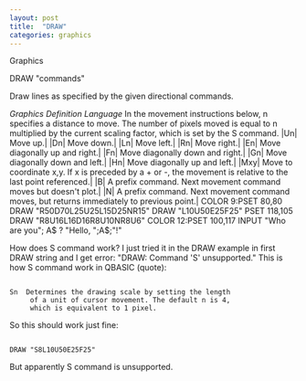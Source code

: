 ```yaml
---
layout: post
title:  "DRAW"
categories: graphics
---
```

Graphics

DRAW "commands"

Draw lines as specified by the given directional commands. 


*Graphics Definition Language*
In the movement instructions below, n specifies a distance to move. The number of pixels moved is equal to n multiplied by the current scaling factor, which is set by the S command.
|Un| Move up.|
|Dn| Move down.|
|Ln| Move left.|
|Rn| Move right.|
|En| Move diagonally up and right.|
|Fn| Move diagonally down and right.|
|Gn| Move diagonally down and left.|
|Hn| Move diagonally up and left.|
|Mxy| Move to coordinate x,y. If x is preceded by a + or -, the movement is relative to the last point referenced.|
|B| A prefix command. Next movement command moves but doesn't plot.|
|N| A prefix command. Next movement command moves, but returns immediately to previous point.|
COLOR 9:PSET 80,80
DRAW "R50D70L25U25L15D25NR15"
DRAW "L10U50E25F25"
PSET 118,105
DRAW "R8U16L16D16R8U10NR8U6"
COLOR 12:PSET 100,117
INPUT "Who are you"; A$
? "Hello, ";A$;"!" 

How does S command work? I just tried it in the DRAW example in first DRAW string and I get error: "DRAW: Command 'S' unsupported."
This is how S command work in QBASIC (quote):
```

Sn  Determines the drawing scale by setting the length
     of a unit of cursor movement. The default n is 4,
     which is equivalent to 1 pixel.

```

So this should work just fine:
```

DRAW "S8L10U50E25F25"

```

But apparently S command is unsupported.
